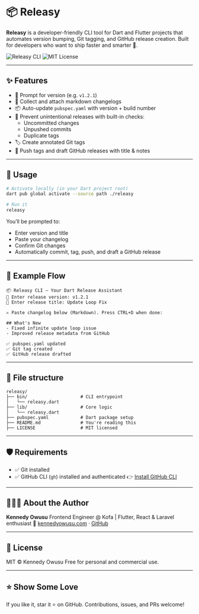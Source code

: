 # 📦 Releasy

**Releasy** is a developer-friendly CLI tool for Dart and Flutter projects that automates version bumping, Git tagging, and GitHub release creation. Built for developers who want to ship faster and smarter 🚀.

![Releasy CLI](https://img.shields.io/badge/dart-cli-blue?logo=dart&style=flat-square)
![MIT License](https://img.shields.io/badge/license-MIT-green.svg?style=flat-square)

---

## ✨ Features

- 🔖 Prompt for version (e.g. `v1.2.1`)
- 📝 Collect and attach markdown changelogs
- 📦 Auto-update `pubspec.yaml` with version + build number
- 🧠 Prevent unintentional releases with built-in checks:
  - Uncommitted changes
  - Unpushed commits
  - Duplicate tags
- 🏷️ Create annotated Git tags
- 🚀 Push tags and draft GitHub releases with title & notes

---

## 🚀 Usage

```bash
# Activate locally (in your Dart project root)
dart pub global activate --source path ./releasy

# Run it
releasy
```

You’ll be prompted to:

- Enter version and title
- Paste your changelog
- Confirm Git changes
- Automatically commit, tag, push, and draft a GitHub release

---

## 🧪 Example Flow

```
📦 Releasy CLI — Your Dart Release Assistant
🔖 Enter release version: v1.2.1
📝 Enter release title: Update Loop Fix

✍️ Paste changelog below (Markdown). Press CTRL+D when done:

## What's New
- Fixed infinite update loop issue
- Improved release metadata from GitHub

✅ pubspec.yaml updated
✅ Git tag created
✅ GitHub release drafted
```

---

## 📂 File structure

```
releasy/
├── bin/                    # CLI entrypoint
│   └── releasy.dart
├── lib/                    # Core logic
│   └── releasy.dart
├── pubspec.yaml            # Dart package setup
├── README.md               # You're reading this
├── LICENSE                 # MIT licensed
```

---

## 🛡️ Requirements

- ✅ Git installed
- ✅ GitHub CLI (`gh`) installed and authenticated
  👉 [Install GitHub CLI](https://cli.github.com/)

---

## 👨🏽‍💻 About the Author

**Kennedy Owusu**
Frontend Engineer @ Kofa | Flutter, React & Laravel enthusiast
🔗 [kennedyowusu.com](https://kennedyowusu.com) · [GitHub](https://github.com/kennedyowusu)

---

## 📄 License

MIT © Kennedy Owusu
Free for personal and commercial use.

---

## ⭐️ Show Some Love

If you like it, star it ⭐ on GitHub. Contributions, issues, and PRs welcome!
